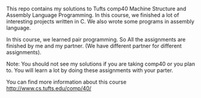 This repo contains my solutions to Tufts comp40 Machine Structure and Assembly Language Programming. In this course, we finished a lot of interesting projects written in C. We also wrote some programs in assembly language. 

In this course, we learned pair programming. So All the assignments are finished by me and my partner. (We have different partner for different assignments).

Note: You should not see my solutions if you are taking comp40 or you plan to. You will learn a lot by doing these assignments with your parter. 

You can find more information about this course http://www.cs.tufts.edu/comp/40/
